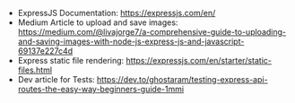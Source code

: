 - ExpressJS Documentation: https://expressjs.com/en/
- Medium Article to upload and save images: https://medium.com/@livajorge7/a-comprehensive-guide-to-uploading-and-saving-images-with-node-js-express-js-and-javascript-69137e227c4d
- Express static file rendering: https://expressjs.com/en/starter/static-files.html
- Dev article for Tests: https://dev.to/ghostaram/testing-express-api-routes-the-easy-way-beginners-guide-1mmi

